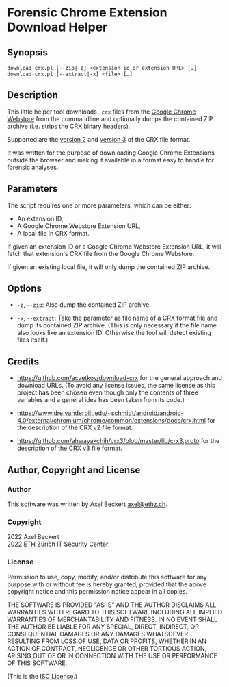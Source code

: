 Forensic Chrome Extension Download Helper
=========================================

Synopsis
--------

```
download-crx.pl [--zip|-z] <extension id or extension URL> […]
download-crx.pl [--extract|-x] <file> […]
```


Description
-----------

This little helper tool downloads `.crx` files from the [Google Chrome
Webstore](https://chrome.google.com/webstore/) from the commandline
and optionally dumps the contained ZIP archive (i.e. strips the CRX
binary headers).

Supported are the [version 2][2] and [version 3][3] of the CRX file
format.

[2]: https://www.dre.vanderbilt.edu/~schmidt/android/android-4.0/external/chromium/chrome/common/extensions/docs/crx.html
[3]: https://github.com/ahwayakchih/crx3/blob/master/lib/crx3.proto

It was written for the purpose of downloading Google Chrome Extensions
outside the browser and making it available in a format easy to handle
for forensic analyses.


Parameters
----------

The script requires one or more parameters, which can be either:

* An extension ID,
* A Google Chrome Webstore Extension URL,
* A local file in CRX format.

If given an extension ID or a Google Chrome Webstore Extension URL, it
will fetch that extension's CRX file from the Google Chrome Webstore.

If given an existing local file, it will only dump the contained ZIP
archive.


Options
-------

* `-z`, `--zip`: Also dump the contained ZIP archive.

* `-x`, `--extract`: Take the parameter as file name of a CRX format
  file and dump its contained ZIP archive. (This is only necessary if
  the file name also looks like an extension ID. Otherwise the tool
  will detect existing files itself.)


Credits
-------

* https://github.com/acvetkov/download-crx for the general approach
  and download URLs. (To avoid any license issues, the same license as
  this project has been chosen even though only the contents of three
  variables and a general idea has been taken from its code.)
  
* https://www.dre.vanderbilt.edu/~schmidt/android/android-4.0/external/chromium/chrome/common/extensions/docs/crx.html
  for the description of the CRX v2 file format.

* https://github.com/ahwayakchih/crx3/blob/master/lib/crx3.proto 
  for the description of the CRX v3 file format.


Author, Copyright and License
-----------------------------

### Author

This software was written by Axel Beckert <axel@ethz.ch>.

### Copyright

2022 Axel Beckert  
2022 ETH Zürich IT Security Center

### License

Permission to use, copy, modify, and/or distribute this software for
any purpose with or without fee is hereby granted, provided that the
above copyright notice and this permission notice appear in all
copies.

THE SOFTWARE IS PROVIDED "AS IS" AND THE AUTHOR DISCLAIMS ALL
WARRANTIES WITH REGARD TO THIS SOFTWARE INCLUDING ALL IMPLIED
WARRANTIES OF MERCHANTABILITY AND FITNESS. IN NO EVENT SHALL THE
AUTHOR BE LIABLE FOR ANY SPECIAL, DIRECT, INDIRECT, OR CONSEQUENTIAL
DAMAGES OR ANY DAMAGES WHATSOEVER RESULTING FROM LOSS OF USE, DATA OR
PROFITS, WHETHER IN AN ACTION OF CONTRACT, NEGLIGENCE OR OTHER
TORTIOUS ACTION, ARISING OUT OF OR IN CONNECTION WITH THE USE OR
PERFORMANCE OF THIS SOFTWARE.

(This is the [ISC License](https://spdx.org/licenses/ISC).)
